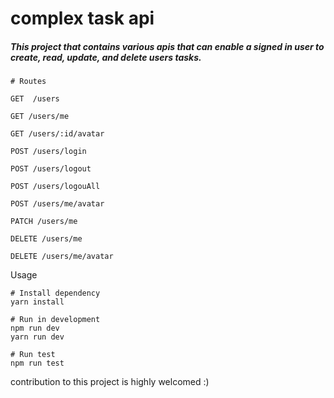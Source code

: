 # complex task api


##### This project that contains various apis that can enable a signed in user to create, read,  update, and delete users tasks.


```
# Routes

GET  /users

GET /users/me

GET /users/:id/avatar

POST /users/login

POST /users/logout

POST /users/logouAll

POST /users/me/avatar

PATCH /users/me

DELETE /users/me

DELETE /users/me/avatar
```

Usage

```
# Install dependency
yarn install

# Run in development
npm run dev
yarn run dev

# Run test
npm run test
```

contribution to this project is highly welcomed :)
